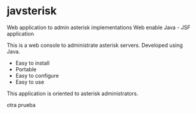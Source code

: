 # javsterisk
Web application to admin asterisk implementations
Web enable
Java - JSF application

This is a web console to administrate asterisk servers. 
Developed using Java.

- Easy to install
- Portable
- Easy to configure
- Easy to use

This application is oriented to asterisk administrators.

otra prueba